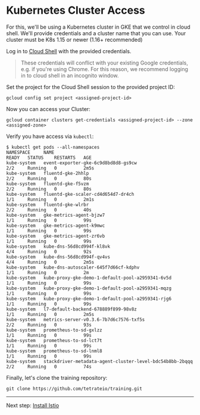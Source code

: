 Kubernetes Cluster Access
===

For this, we'll be using a Kubernetes cluster in GKE that we control in cloud shell. We'll provide credentials and a cluster name that you can use.
Your cluster must be K8s 1.15 or newer (1.16+ recommended)

Log in to [Cloud Shell](https://ssh.cloud.google.com/cloudshell/editor) with the provided credentials.

> These credentials will conflict with your existing Google credentials, e.g. if you're using Chrome. For this reason, we recommend logging in to cloud shell in an incognito window.

Set the project for the Cloud Shell session to the provided project ID:

```shell
gcloud config set project <assigned-project-id>
```

Now you can access your Cluster:

```shell
gcloud container clusters get-credentials <assigned-project-id> --zone <assigned-zone>
```

Verify you have access via `kubectl`:

```shell
$ kubectl get pods --all-namespaces
NAMESPACE     NAME                                                       READY   STATUS    RESTARTS   AGE
kube-system   event-exporter-gke-6c9d8bd8d8-gs9cw                        2/2     Running   0          2m5s
kube-system   fluentd-gke-2hhlp                                          2/2     Running   0          80s
kube-system   fluentd-gke-f5vzm                                          2/2     Running   0          80s
kube-system   fluentd-gke-scaler-cd4d654d7-dr4ch                         1/1     Running   0          2m1s
kube-system   fluentd-gke-wlrbr                                          2/2     Running   0          40s
kube-system   gke-metrics-agent-bjzw7                                    1/1     Running   0          99s
kube-system   gke-metrics-agent-k9mwc                                    1/1     Running   0          99s
kube-system   gke-metrics-agent-zr6vb                                    1/1     Running   0          99s
kube-system   kube-dns-56d8cd994f-kl8vk                                  4/4     Running   0          92s
kube-system   kube-dns-56d8cd994f-qv4vs                                  4/4     Running   0          2m5s
kube-system   kube-dns-autoscaler-645f7d66cf-kdphv                       1/1     Running   0          2m
kube-system   kube-proxy-gke-demo-1-default-pool-a2959341-6v5d           1/1     Running   0          99s
kube-system   kube-proxy-gke-demo-1-default-pool-a2959341-mqzg           1/1     Running   0          99s
kube-system   kube-proxy-gke-demo-1-default-pool-a2959341-rjg6           1/1     Running   0          99s
kube-system   l7-default-backend-678889f899-98v8z                        1/1     Running   0          2m5s
kube-system   metrics-server-v0.3.6-7b7d6c7576-txf5s                     2/2     Running   0          93s
kube-system   prometheus-to-sd-gxlzz                                     1/1     Running   0          99s
kube-system   prometheus-to-sd-lct7t                                     1/1     Running   0          99s
kube-system   prometheus-to-sd-lnml8                                     1/1     Running   0          99s
kube-system   stackdriver-metadata-agent-cluster-level-bdc54b8bb-2bqqq   2/2     Running   0          74s
```

Finally, let's clone the training repository:

```shell
git clone https://github.com/tetrateio/training.git
```

---
Next step: [Install Istio](/modules/install/istio)
